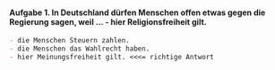 #### Aufgabe 1. In Deutschland dürfen Menschen offen etwas gegen die Regierung sagen, weil ... - hier Religionsfreiheit gilt.
```markdown
- die Menschen Steuern zahlen.
- die Menschen das Wahlrecht haben.
- hier Meinungsfreiheit gilt. <<<= richtige Antwort
```

